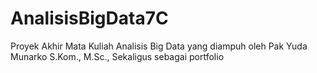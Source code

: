 # AnalisisBigData7C
Proyek Akhir Mata Kuliah Analisis Big Data yang diampuh oleh Pak Yuda Munarko S.Kom., M.Sc., Sekaligus sebagai portfolio 
